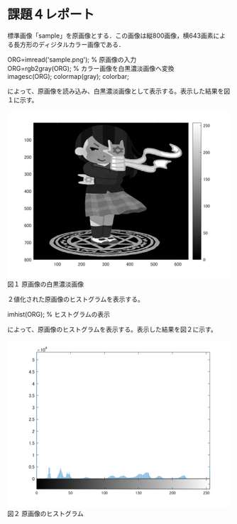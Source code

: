 # 課題４レポート

標準画像「sample」を原画像とする．この画像は縦800画像，横643画素による長方形のディジタルカラー画像である．

ORG=imread('sample.png'); % 原画像の入力  
ORG=rgb2gray(ORG); % カラー画像を白黒濃淡画像へ変換  
imagesc(ORG); colormap(gray); colorbar;  

によって、原画像を読み込み、白黒濃淡画像として表示する。表示した結果を図１に示す。

![原画像](https://github.com/YusukeHosozawa/lecture_image_processing/blob/master/image/kadai4_1.png)  
図１ 原画像の白黒濃淡画像

２値化された原画像のヒストグラムを表示する。

imhist(ORG); % ヒストグラムの表示  

によって、原画像のヒストグラムを表示する。表示した結果を図２に示す。

![原画像](https://github.com/YusukeHosozawa/lecture_image_processing/blob/master/image/kadai4_2.png)  
図２ 原画像のヒストグラム
